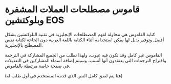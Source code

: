 # قاموس مصطلحات العملات المشفرة وبلوكتشين EOS

كتابة القاموس هي محاولة لفهم المصطلحات الإنجليزية في تقنية البلوكتشين بشكل أفضل وتوفير بديل لها يمكن استخدامه أثناء الكتابة باللغة العربية دون الحاجة لكتابة نفس المصطلح بالإنجليزية.

القاموس غير كامل وقد تكون فيه عيوب، ولهذا نطلب من الجميع المشاركة في الترجمة واقتراح الترجمات التي يعتقدون أنها أنسب، وسيتم إضافة أسماء المشاركين في التعديلات في صفحة خاصة مرتبطة بالقاموس.


(هنا يتم لصق كامل النص الذي قدمه المستخدم في أول طلب له)
